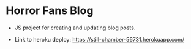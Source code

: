 # Horror Fans Blog

* JS project for creating and updating blog posts.

* Link to heroku deploy: https://still-chamber-56731.herokuapp.com/
